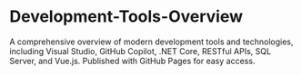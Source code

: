 # Development-Tools-Overview
A comprehensive overview of modern development tools and technologies, including Visual Studio, GitHub Copilot, .NET Core, RESTful APIs, SQL Server, and Vue.js. Published with GitHub Pages for easy access.
